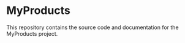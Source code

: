 # MyProducts

This repository contains the source code and documentation for the MyProducts project.

